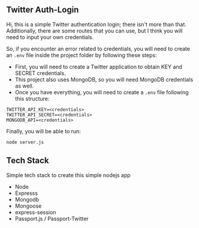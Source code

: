 ## Twitter Auth-Login

Hi, this is a simple Twitter authentication login; there isn't more than that. Additionally, there are some routes that you can use, but I think you will need to input your own credentials.

So, if you encounter an error related to credentials, you will need to create an `.env` file inside the project folder by following these steps:

- First, you will need to create a Twitter application to obtain KEY and SECRET credentials.
- This project also uses MongoDB, so you will need MongoDB credentials as well.
- Once you have everything, you will need to create a `.env` file following this structure:

```
TWITTER_API_KEY=<credentials>
TWITTER_API_SECRET=<credentials>
MONGODB_API=<credentials>
```

Finally, you will be able to run:

```
node server.js
```

## Tech Stack

Simple tech stack to create this simple nodejs app

- Node
- Expresss
- Mongodb
- Mongoose
- express-session
- Passport.js / Passport-Twitter
